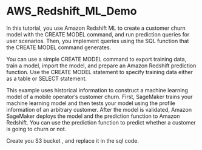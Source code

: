 # AWS_Redshift_ML_Demo

In this tutorial, you use Amazon Redshift ML to create a customer churn model with the CREATE MODEL command, and run prediction queries for user scenarios. Then, you implement queries using the SQL function that the CREATE MODEL command generates.

You can use a simple CREATE MODEL command to export training data, train a model, import the model, and prepare an Amazon Redshift prediction function. Use the CREATE MODEL statement to specify training data either as a table or SELECT statement.

This example uses historical information to construct a machine learning model of a mobile operator’s customer churn. First, SageMaker trains your machine learning model and then tests your model using the profile information of an arbitrary customer. After the model is validated, Amazon SageMaker deploys the model and the prediction function to Amazon Redshift. You can use the prediction function to predict whether a customer is going to churn or not.

Create you S3 bucket , and replace it in the sql code.